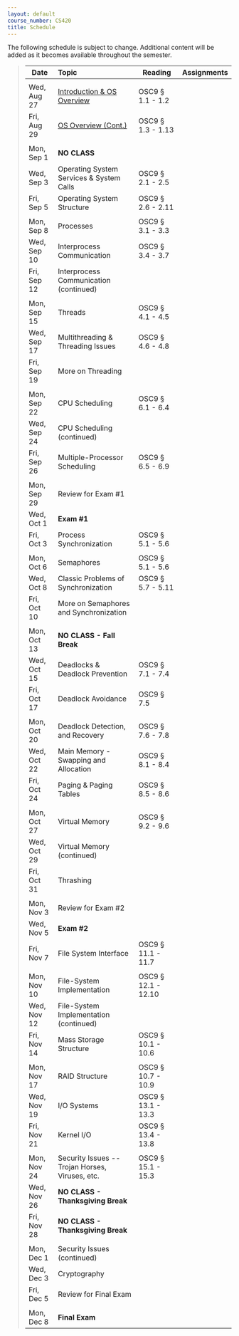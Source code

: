 ```yaml
---
layout: default
course_number: CS420
title: Schedule
---
```


The following schedule is subject to change.
Additional content will be added as it becomes available throughout the semester.


>| **Date**       |  **Topic**                                                                                        |  **Reading**          |  **Assignments**      |
>| ---------------|:--------------------------------------------------------------------------------------------------|-----------------------|-----------------------|
>|||||
>| Wed, Aug 27    |  [Introduction & OS Overview](lectures/lecture1+2_introduction_and_os_architecture.pdf)           |  OSC9 § 1.1 - 1.2     |                       |
>| Fri, Aug 29    |  [OS Overview (Cont.)](lectures/lecture1+2_introduction_and_os_architecture.pdf)                  |  OSC9 § 1.3 - 1.13    |                       |
>|||||
>| Mon, Sep 1     |  **NO CLASS**                                     |                       |                       |
>| Wed, Sep 3     |  Operating System Services & System Calls         |  OSC9 § 2.1 - 2.5     |                       |
>| Fri, Sep 5     |  Operating System Structure                       |  OSC9 § 2.6 - 2.11    |                       |
>|||||
>| Mon, Sep 8     |  Processes                                        |  OSC9 § 3.1 - 3.3     |                       |
>| Wed, Sep 10    |  Interprocess Communication                       |  OSC9 § 3.4 - 3.7     |                       |
>| Fri, Sep 12    |  Interprocess Communication (continued)           |                       |                       |
>|||||
>| Mon, Sep 15    |  Threads                                          |  OSC9 § 4.1 - 4.5     |                       |
>| Wed, Sep 17    |  Multithreading & Threading Issues                |  OSC9 § 4.6 - 4.8     |                       |
>| Fri, Sep 19    |  More on Threading                                |                       |                       |
>|||||
>| Mon, Sep 22    |  CPU Scheduling                                   |  OSC9 § 6.1 - 6.4     |                       |
>| Wed, Sep 24    |  CPU Scheduling (continued)                       |                       |                       |
>| Fri, Sep 26    |  Multiple-Processor Scheduling                    |  OSC9 § 6.5 - 6.9     |                       |
>|||||
>| Mon, Sep 29    |  Review for Exam #1                               |                       |                       |
>| Wed, Oct 1     |  **Exam #1**                                      |                       |                       |
>| Fri, Oct 3     |  Process Synchronization                          |  OSC9 § 5.1 - 5.6     |                       |
>|||||
>| Mon, Oct 6     |  Semaphores                                       |  OSC9 § 5.1 - 5.6     |                       |
>| Wed, Oct 8     |  Classic Problems of Synchronization              |  OSC9 § 5.7 - 5.11    |                       |
>| Fri, Oct 10    |  More on Semaphores and Synchronization           |                       |                       |
>|||||
>| Mon, Oct 13    |  **NO CLASS - Fall Break**                        |                       |                       |
>| Wed, Oct 15    |  Deadlocks & Deadlock Prevention                  |  OSC9 § 7.1 - 7.4     |                       |
>| Fri, Oct 17    |  Deadlock Avoidance                               |  OSC9 § 7.5           |                       |
>|||||
>| Mon, Oct 20    |  Deadlock Detection, and Recovery                 |  OSC9 § 7.6 - 7.8     |                       |
>| Wed, Oct 22    |  Main Memory - Swapping and Allocation            |  OSC9 § 8.1 - 8.4     |                       |
>| Fri, Oct 24    |  Paging & Paging Tables                           |  OSC9 § 8.5 - 8.6     |                       |
>|||||
>| Mon, Oct 27    |  Virtual Memory                                   |  OSC9 § 9.2 - 9.6     |                       |
>| Wed, Oct 29    |  Virtual Memory (continued)                       |                       |                       |
>| Fri, Oct 31    |  Thrashing                                        |                       |                       |
>|||||
>| Mon, Nov 3     |  Review for Exam #2                               |                       |                       |
>| Wed, Nov 5     |  **Exam #2**                                      |                       |                       |
>| Fri, Nov 7     |  File System Interface                            |  OSC9 § 11.1 - 11.7   |                       |
>|||||
>| Mon, Nov 10    |  File-System Implementation                       |  OSC9 § 12.1 - 12.10  |                       |
>| Wed, Nov 12    |  File-System Implementation (continued)           |                       |                       |
>| Fri, Nov 14    |  Mass Storage Structure                           |  OSC9 § 10.1 - 10.6   |                       |  
>|||||
>| Mon, Nov 17    |  RAID Structure                                   |  OSC9 § 10.7 - 10.9   |                       |
>| Wed, Nov 19    |  I/O Systems                                      |  OSC9 § 13.1 - 13.3   |                       |
>| Fri, Nov 21    |  Kernel I/O                                       |  OSC9 § 13.4 - 13.8   |                       |
>|||||
>| Mon, Nov 24    |  Security Issues -- Trojan Horses, Viruses, etc.  |  OSC9 § 15.1 - 15.3   |                       |
>| Wed, Nov 26    |  **NO CLASS - Thanksgiving Break**                |                       |                       |
>| Fri, Nov 28    |  **NO CLASS - Thanksgiving Break**                |                       |                       |
>|||||
>| Mon, Dec 1     |  Security Issues (continued)                      |                       |                       |
>| Wed, Dec 3     |  Cryptography                                     |                       |                       |
>| Fri, Dec 5     |  Review for Final Exam                            |                       |                       |
>|||||
>| Mon, Dec 8     |  **Final Exam**                                   |                       |                       |


<!-- vim:set wrap: ­-->
<!-- vim:set linebreak: -->
<!-- vim:set nolist: -->
